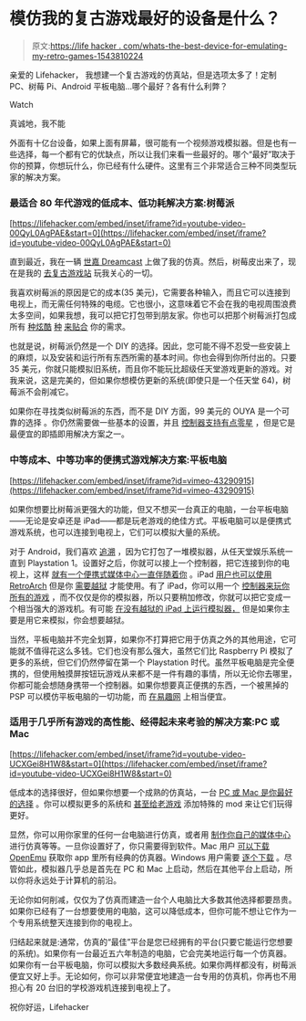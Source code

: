 # 模仿我的复古游戏最好的设备是什么？

> 原文:[https://life hacker . com/whats-the-best-device-for-emulating-my-retro-games-1543810224](https://lifehacker.com/whats-the-best-device-for-emulating-my-retro-games-1543810224)

亲爱的 Lifehacker，
我想建一个复古游戏的仿真站，但是选项太多了！定制 PC、树莓 Pi、Android 平板电脑...哪个最好？各有什么利弊？

Watch

真诚地，我不能

外面有十亿台设备，如果上面有屏幕，很可能有一个视频游戏模拟器。但是也有一些选择，每一个都有它的优缺点，所以让我们来看一些最好的。哪个“最好”取决于你的预算，你想玩什么，你已经有什么硬件。这里有三个非常适合三种不同类型玩家的解决方案。

### 最适合 80 年代游戏的低成本、低功耗解决方案:树莓派

 [https://lifehacker.com/embed/inset/iframe?id=youtube-video-00QyL0AgPAE&start=0](https://lifehacker.com/embed/inset/iframe?id=youtube-video-00QyL0AgPAE&start=0) 

直到最近，我在一辆 [世嘉 Dreamcast](http://en.wikipedia.org/wiki/Dreamcast) 上做了我的仿真。然后，树莓皮出来了，现在是我的 [去复古游戏站](http://bit.ly/1cUSOMH) 玩我关心的一切。

我喜欢树莓派的原因是它的成本(35 美元)，它需要各种输入，而且它可以连接到电视上，而无需任何特殊的电缆。它也很小，这意味着它不会在我的电视周围浪费太多空间，如果我想，我可以把它打包带到朋友家。你也可以把那个树莓派打包成所有 [种炫酷](https://lifehacker.com/turn-a-coffee-table-into-an-awesome-two-player-arcade-c-5940362) [种](http://lifehacker.com/turn-an-ikea-nightstand-into-a-classic-arcade-cabinet-5958402) [来贴合](http://lifehacker.com/rebuild-a-broken-nes-with-a-raspberry-pi-489799308) 你的需求。

也就是说，树莓派仍然是一个 DIY 的选择。因此，您可能不得不忍受一些安装上的麻烦，以及安装和运行所有东西所需的基本时间。你也会得到你所付出的。只要 35 美元，你就只能模拟旧系统，而且你不能玩比超级任天堂游戏更新的游戏。对我来说，这是完美的，但如果你想模仿更新的系统(即使只是一个任天堂 64)，树莓派不会削减它。

如果你在寻找类似树莓派的东西，而不是 DIY 方面，99 美元的 OUYA 是一个可靠的选择 。你仍然需要做一些基本的设置，并且 [控制器支持有点零星](http://ouyaforum.com/showthread.php?3673-LIST-Controllers-That-Work-With-OUYA) ，但是它是最便宜的即插即用解决方案之一。

### 中等成本、中等功率的便携式游戏解决方案:平板电脑

 [https://lifehacker.com/embed/inset/iframe?id=vimeo-43290915](https://lifehacker.com/embed/inset/iframe?id=vimeo-43290915) 

如果你想要比树莓派更强大的功能，但又不想买一台真正的电脑，一台平板电脑——无论是安卓还是 iPad——都是玩老游戏的绝佳方式。平板电脑可以是便携式游戏系统，也可以连接到电视上，它们可以模拟大量的系统。

对于 Android，我们喜欢 [追溯](https://lifehacker.com/retroarch-emulates-nearly-every-classic-gaming-console-5988944) ，因为它打包了一堆模拟器，从任天堂娱乐系统一直到 Playstation 1。设置好之后，你就可以接上一个控制器，把它连接到你的电视上，这样 [就有一个便携式媒体中心一直伴随着你](http://lifehacker.com/how-to-turn-your-android-into-a-killer-portable-media-a-5915083) 。iPad [用户也可以使用 RetroArch](http://www.libretro.com/index.php/downloads/) 但是你 [需要越狱](http://lifehacker.com/how-to-jailbreak-your-iphone-the-always-up-to-date-gui-5771943) 才能使用。有了 iPad，你可以用一个 [控制器来玩你所有的游戏](http://lifehacker.com/how-to-use-a-gamepad-for-any-ios-game-not-just-emulato-5991266) ，而不仅仅是你的模拟器，所以只要稍加修改，你就可以把它变成一个相当强大的游戏机。有可能 [在没有越狱的 iPad 上运行模拟器，](http://lifehacker.com/the-non-jailbreakers-guide-to-emulation-on-ios-1536403860) 但是如果你主要是用它来模拟，你会想要越狱。

当然，平板电脑并不完全划算，如果你不打算把它用于仿真之外的其他用途，它可能就不值得花这么多钱。它们也没有那么强大，虽然它们比 Raspberry Pi 模拟了更多的系统，但它们仍然停留在第一个 Playstation 时代。虽然平板电脑是完全便携的，但使用触摸屏按钮玩游戏从来都不是一件有趣的事情，所以无论你去哪里，你都可能会想随身携带一个控制器。如果你想要真正便携的东西，一个被黑掉的 PSP 可以模仿平板电脑的一切功能，而 [在易趣网](http://www.ebay.com/sch/i.html?_trksid=p2050601.m570.l1313.TR0.TRC0.H0.Xpsp&_nkw=psp&_sacat=0&_from=R40) 上相当便宜。

### 适用于几乎所有游戏的高性能、经得起未来考验的解决方案:PC 或 Mac

 [https://lifehacker.com/embed/inset/iframe?id=youtube-video-UCXGei8H1W8&start=0](https://lifehacker.com/embed/inset/iframe?id=youtube-video-UCXGei8H1W8&start=0) 

低成本的选择很好，但如果你想要一个成熟的仿真站，一台 [PC 或 Mac 是你最好的选择](https://lifehacker.com/how-to-turn-your-computer-into-a-retro-game-arcade-5835259) 。你可以模拟更多的系统和 [甚至给老游戏](http://lifehacker.com/bring-your-retro-games-into-the-modern-age-with-these-e-1516605379) 添加特殊的 mod 来让它们玩得更好。

显然，你可以用你家里的任何一台电脑进行仿真，或者用 [制作你自己的媒体中心](http://bit.ly/1ec3EA7) 进行仿真等等。一旦你设置好了，你只需要得到软件。Mac 用户 [可以下载 OpenEmu](http://bit.ly/1d4hiQ1) 获取你 app 里所有经典的仿真器。Windows 用户需要 [逐个下载](http://en.wikipedia.org/wiki/List_of_video_game_emulators) 。尽管如此，模拟器几乎总是首先在 PC 和 Mac 上启动，然后在其他平台上启动，所以你将永远处于计算机的前沿。

无论你如何削减，仅仅为了仿真而建造一台个人电脑比大多数其他选择都要昂贵。如果你已经有了一台想要使用的电脑，这可以降低成本，但你可能不想让它作为一个专用系统整天连接到你的电视上。

归结起来就是:通常，仿真的“最佳”平台是您已经拥有的平台(只要它能运行您想要的系统)。如果你有一台最近五六年制造的电脑，它会完美地运行每一个仿真器。如果你有一台平板电脑，你可以模拟大多数经典系统。如果你两样都没有，树莓派便宜又好上手。无论如何，你可以非常便宜地建造一台专用的仿真机，你再也不用担心有 20 台旧的学校游戏机连接到电视上了。

祝你好运，Lifehacker